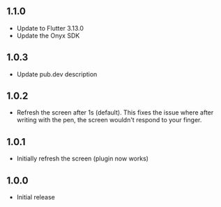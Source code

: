 ## 1.1.0

- Update to Flutter 3.13.0
- Update the Onyx SDK

## 1.0.3

* Update pub.dev description

## 1.0.2

* Refresh the screen after 1s (default). This fixes the issue where after writing with
  the pen, the screen wouldn't respond to your finger.

## 1.0.1

* Initially refresh the screen (plugin now works)

## 1.0.0

* Initial release
